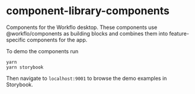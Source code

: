 # component-library-components

Components for the Workflo desktop. These components use @workflo/components
as building blocks and combines them into feature-specific components for the app.

To demo the components run
```
yarn
yarn storybook
```
Then navigate to `localhost:9001` to browse the demo examples in Storybook.
